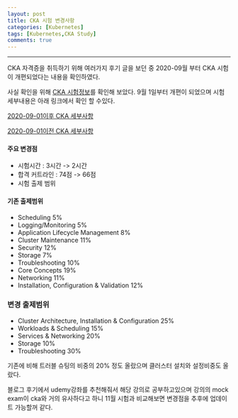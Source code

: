 ```yaml
---
layout: post
title: CKA 시험 변경사항
categories: [Kubernetes]
tags: [Kubernetes,CKA Study]
comments: true
---
```


---------
CKA 자격증을 취득하기 위해 여러가지 후기 글을 보던 중 2020-09월 부터 CKA 시험이 개편되었다는 내용을 확인하였다. 

사실 확인을 위해 [CKA 시험정보](https://www.cncf.io/certification/cka/)를 확인해 보았다.
9월 1일부터 개편이 되었으며 시험 세부내용은 아래 링크에서 확인 할 수있다.

[2020-09-01이후 CKA 세부사항](https://github.com/cncf/curriculum/blob/master/CKA_Curriculum_v1.19.pdf)

[2020-09-01이전 CKA 세부사항](https://github.com/cncf/curriculum/blob/master/old-versions/CKA_Curriculum_V1.18.pdf)

#### 주요 변경점
- 시험시간 : 3시간 -> 2시간
- 합격 커트라인 : 74점 -> 66점
- 시험 출제 범위

#### 기존 출제범위
- Scheduling 5%
- Logging/Monitoring 5%
- Application Lifecycle Management 8%
- Cluster Maintenance 11%
- Security 12%
- Storage 7%
- Troubleshooting 10%
- Core Concepts 19% 
- Networking 11%
- Installation, Configuration & Validation 12%

### 변경 출제범위
- Cluster Architecture, Installation & Configuration 25%
- Workloads & Scheduling 15%
- Services & Networking 20%
- Storage 10%
- Troubleshooting 30%

기존에 비해 트러블 슈팅의 비중의 20% 정도 올랐으며 클러스터 설치와 설정비중도 올랐다.

블로그 후기에서 udemy강좌를 추천해줘서 해당 강의로 공부하고있으며
강의의 mock exam이 cka와 거의 유사하다고 하니 11월 시험과 비교해보면 변경점을 추후에 업데이트 가능할꺼 같다.